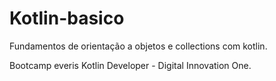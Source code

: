 # Kotlin-basico
Fundamentos de orientação a objetos e collections com kotlin.

Bootcamp everis Kotlin Developer - Digital Innovation One.

